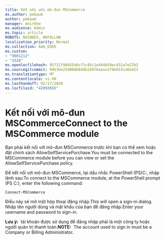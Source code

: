 ```yaml
---
title: Kết nối với mô-đun MSCommerce
ms.author: pebaum
author: pebaum
manager: mnirkhe
ms.audience: Admin
ms.topic: article
ROBOTS: NOINDEX, NOFOLLOW
localization_priority: Normal
ms.collection: Adm_O365
ms.custom:
- "9001212"
- "3528"
ms.openlocfilehash: 95721f9bb554dcf1c45c1e444b59ec431a7e27b2
ms.sourcegitcommit: 9db3be25d088b8d4b2d476aeace79e653ca0a421
ms.translationtype: MT
ms.contentlocale: vi-VN
ms.lasthandoff: 02/17/2020
ms.locfileid: "42093655"
---
```

# <a name="connect-to-the-mscommerce-module"></a><span data-ttu-id="e2902-102">Kết nối với mô-đun MSCommerce</span><span class="sxs-lookup"><span data-stu-id="e2902-102">Connect to the MSCommerce module</span></span>

<span data-ttu-id="e2902-103">Bạn phải kết nối với mô-đun MSCommerce trước khi bạn có thể xem hoặc đặt chính sách AllowSelfServicePurchase.</span><span class="sxs-lookup"><span data-stu-id="e2902-103">You must be connected to the MSCommerce module before you can view or set the AllowSelfServicePurchase policy.</span></span>  

<span data-ttu-id="e2902-104">Để kết nối với mô-đun MSCommerce, tại dấu nhắc PowerShell (PS\)C:, nhập lệnh sau:</span><span class="sxs-lookup"><span data-stu-id="e2902-104">To connect to the MSCommerce module, at the PowerShell prompt (PS C:\), enter the following command:</span></span>

    Connect-MSCommerce

<span data-ttu-id="e2902-105">Điều này sẽ mở một hộp thoại đăng nhập.</span><span class="sxs-lookup"><span data-stu-id="e2902-105">This will open a sign-in dialog.</span></span> <span data-ttu-id="e2902-106">Nhập tên người dùng và mật khẩu của bạn để đăng nhập.</span><span class="sxs-lookup"><span data-stu-id="e2902-106">Enter your username and password to sign-in.</span></span>

<span data-ttu-id="e2902-107">**Lưu ý:**&nbsp;&nbsp;tài khoản được sử dụng để đăng nhập phải là một công ty hoặc người quản trị thanh toán.</span><span class="sxs-lookup"><span data-stu-id="e2902-107">**NOTE:**&nbsp;&nbsp;The account used to sign in must be a Company or Billing Administrator.</span></span>
